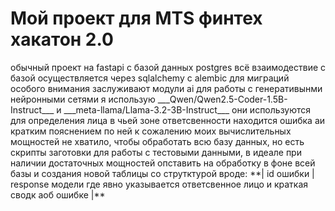<h1>Мой проект для MTS финтех хакатон 2.0</h1>
обычный проект на fastapi с базой данных postgres    
всё взаимодествие с базой осуществляется через sqlalchemy с alembic для миграций     
особого внимания заслуживают модули ai для работы с генеративынми нейронными сетями     
я использую  ___Qwen/Qwen2.5-Coder-1.5B-Instruct___  и  ___meta-llama/Llama-3.2-3B-Instruct___     
они используются для определения лица в чьей зоне ответсвенности находится ошибка аи кратким пояснением по ней    
к сожалению моих вычислительных мощностей не хватило, чтобы обработать всю базу данных, но есть скрипты заготовки    
для работы с тестовыми данными, в идеале при наличии достаточных мощностей опставить на обработку в фоне всей базы  
и создания новой таблицы со струтктурой вроде:    
**| id ошибки | response модели где явно указывается ответсвенное лицо и краткая сводк аоб ошибке |**
